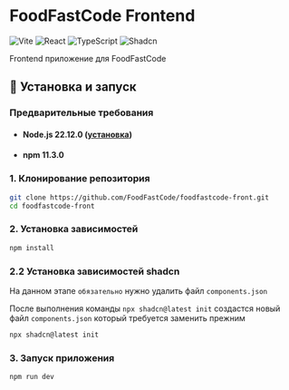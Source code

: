 # FoodFastCode Frontend

![Vite](https://img.shields.io/badge/vite-%23646CFF.svg?style=for-the-badge&logo=vite&logoColor=white)
![React](https://img.shields.io/badge/react-%2320232a.svg?style=for-the-badge&logo=react&logoColor=%2361DAFB)
![TypeScript](https://img.shields.io/badge/typescript-%23007ACC.svg?style=for-the-badge&logo=typescript&logoColor=white)
![Shadcn](https://img.shields.io/badge/shadcn/ui-0A0A0A?style=for-the-badge)

Frontend приложение для FoodFastCode

## 🚀 Установка и запуск

### Предварительные требования
- #### Node.js 22.12.0 ([установка](https://nodejs.org/))
- #### npm 11.3.0

### 1. Клонирование репозитория
```bash
git clone https://github.com/FoodFastCode/foodfastcode-front.git
cd foodfastcode-front
```
### 2. Установка зависимостей
```bash
npm install
```

### 2.2 Установка зависимостей shadcn
На данном этапе `обязательно` нужно удалить файл `components.json`

После выполнения команды `npx shadcn@latest init` создастся новый файл `components.json` который требуется заменить прежним
```bash
npx shadcn@latest init
```

### 3. Запуск приложения
```bash
npm run dev
```

